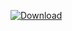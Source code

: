 [![Download](https://api.bintray.com/packages/qiuxiang/maven/baidumap-sdk/images/download.svg)](https://bintray.com/qiuxiang/maven/baidumap-sdk/_latestVersion)
